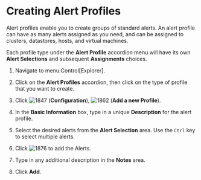 # Creating Alert Profiles

Alert profiles enable you to create groups of standard alerts. An alert
profile can have as many alerts assigned as you need, and can be
assigned to clusters, datastores, hosts, and virtual machines.

<div class="note">

Each profile type under the **Alert Profile** accordion menu will have
its own **Alert Selections** and subsequent **Assignments** choices.

</div>

1.  Navigate to menu:Control\[Explorer\].

2.  Click on the **Alert Profiles** accordion, then click on the type of
    profile that you want to create.

3.  Click ![1847](1847.png) (**Configuration**), ![1862](1862.png)
    (**Add a new Profile**).

4.  In the **Basic Information** box, type in a unique **Description**
    for the alert profile.

5.  Select the desired alerts from the **Alert Selection** area. Use the
    `Ctrl` key to select multiple alerts.

6.  Click ![1876](1876.png) to add the Alerts.

7.  Type in any additional description in the **Notes** area.

8.  Click **Add**.
